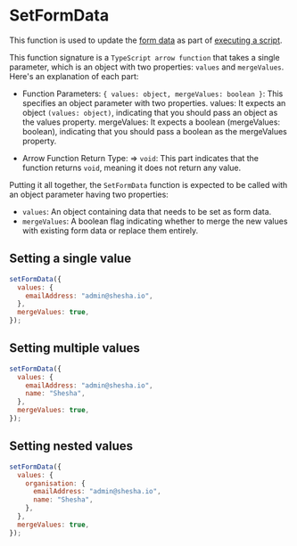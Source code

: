 # SetFormData

This function is used to update the [form data](/docs/front-end-basics/configured-views/data-types/shesha-objects/data.md) as part of [executing a script](/docs/front-end-basics/configured-views/action-configurations#execute-script-accepts-javascript-expressions).

This function signature is a `TypeScript arrow function` that takes a single parameter, which is an object with two properties: `values` and `mergeValues`. Here's an explanation of each part:

- Function Parameters:
  `{ values: object, mergeValues: boolean }`: This specifies an object parameter with two properties.
  values: It expects an object `(values: object)`, indicating that you should pass an object as the values property.
  mergeValues: It expects a boolean (mergeValues: boolean), indicating that you should pass a boolean as the mergeValues property.

- Arrow Function Return Type:
  => `void`: This part indicates that the function returns `void`, meaning it does not return any value.

Putting it all together, the `SetFormData` function is expected to be called with an object parameter having two properties:<br/>

- `values`: An object containing data that needs to be set as form data.
- `mergeValues`: A boolean flag indicating whether to merge the new values with existing form data or replace them entirely.

## Setting a single value

```javascript
setFormData({
  values: {
    emailAddress: "admin@shesha.io",
  },
  mergeValues: true,
});
```

## Setting multiple values

```javascript
setFormData({
  values: {
    emailAddress: "admin@shesha.io",
    name: "Shesha",
  },
  mergeValues: true,
});
```

## Setting nested values

```javascript
setFormData({
  values: {
    organisation: {
      emailAddress: "admin@shesha.io",
      name: "Shesha",
    },
  },
  mergeValues: true,
});
```
